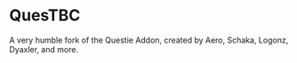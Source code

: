 # QuesTBC
A very humble fork of the Questie Addon, created by Aero, Schaka, Logonz, Dyaxler, and more.
